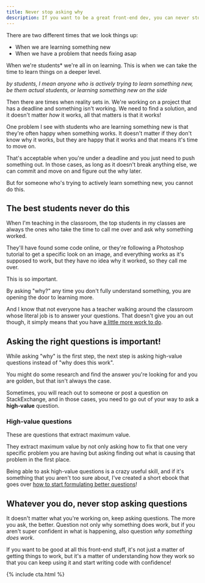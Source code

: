 ```yaml
---
title: Never stop asking why
description: If you want to be a great front-end dev, you can never stop asking "why?"
---
```


There are two different times that we look things up:

- When we are learning something new
- When we have a problem that needs fixing asap

When we're students* we're all in on learning. This is when we can take the time to learn things on a deeper level.

*by students, I mean anyone who is actively trying to learn something new, be them actual students, or learning something new on the side*

Then there are times when reality sets in. We're working on a project that has a deadline and something isn't working. We need to find a solution, and it doesn't matter *how* it works, all that matters is that it works!

One problem I see with students who are learning something new is that they're often happy when something works. It doesn't matter if they don't know why it works, but they are happy that it works and that means it's time to move on.

<!--more-->

That's acceptable when you're under a deadline and you just need to push something out. In those cases, as long as it doesn't break anything else, we can commit and move on and figure out the why later.

But for someone who's trying to actively learn something new, you cannot do this. 

## The best students never do this

When I'm teaching in the classroom, the top students in my classes are always the ones who take the time to call me over and ask why something worked.

They'll have found some code online, or they're following a Photoshop tutorial to get a specific look on an image, and everything works as it's supposed to work, but they have no idea why it worked, so they call me over.

This is so important.

By asking "why?" any time you don't fully understand something, you are opening the door to learning more. 

And I know that not everyone has a teacher walking around the classroom whose literal job is to answer your questions. That doesn't give you an out though, it simply means that you have [a little more work to do](https://www.kevinpowell.co/article/get-better-at-css/). 

## Asking the right questions is important!

While asking "why" is the first step, the next step is asking high-value questions instead of "why does this work".

You might do some research and find the answer you're looking for and you are golden, but that isn't always the case.

Sometimes, you will reach out to someone or post a question on StackExchange, and in those cases, you need to go out of your way to ask a **high-value** question.

### High-value questions

These are questions that extract maximum value. 

They extract maximum value by not only asking how to fix that one very specific problem you are having but asking finding out what is causing that problem in the first place.

Being able to ask high-value questions is a crazy useful skill, and if it's something that you aren't too sure about, I've created a short ebook that goes over [how to start formulating better questions](https://askbetterquestions.kevinpowell.co)!

## Whatever you do, never stop asking questions

It doesn't matter what you're working on, keep asking questions. The more you ask, the better. Question not only why something does work, but if you aren't super confident in what is happening, also question *why something does work*.

If you want to be good at all this front-end stuff, it's not just a matter of getting things to work, but it's a matter of understanding how they work so that you can keep using it and start writing code with confidence!

{% include cta.html %}
